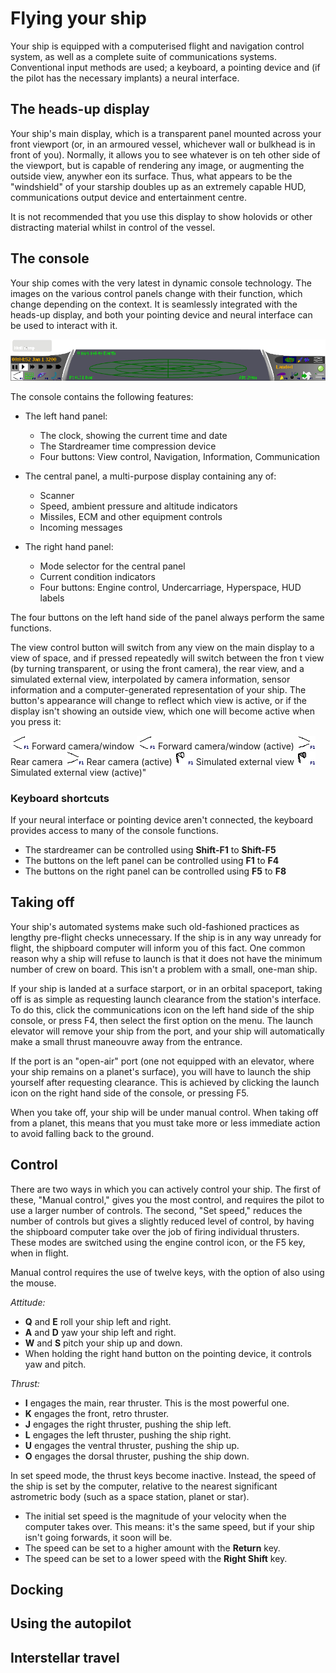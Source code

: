 # Flying your ship

Your ship is equipped with a computerised flight and navigation
control system, as well as a complete suite of communications
systems. Conventional input methods are used; a keyboard, a
pointing device and (if the pilot has the necessary implants) a
neural interface.

## The heads-up display

Your ship's main display, which is a transparent panel mounted
across your front viewport (or, in an armoured vessel, whichever
wall or bulkhead is in front of you). Normally, it allows you to
see whatever is on teh other side of the viewport, but is capable
of rendering any image, or augmenting the outside view, anywher eon
its surface. Thus, what appears to be the "windshield" of your
starship doubles up as an extremely capable HUD, communications
output device and entertainment centre.

It is not recommended that you use this display to show holovids or
other distracting material whilst in control of the vessel.

## The console

Your ship comes with the very latest in dynamic console technology.
The images on the various control panels change with their
function, which change depending on the context. It is seamlessly
integrated with the heads-up display, and both your pointing device
and neural interface can be used to interact with it.

![Ship console (landed)](images/console-landed.png)

The console contains the following features:



-   The left hand panel:
    -   The clock, showing the current time and date
    -   The Stardreamer time compression device
    -   Four buttons: View control, Navigation, Information,
        Communication

-   The central panel, a multi-purpose display containing any of:
    -   Scanner
    -   Speed, ambient pressure and altitude indicators
    -   Missiles, ECM and other equipment controls
    -   Incoming messages

-   The right hand panel:
    -   Mode selector for the central panel
    -   Current condition indicators
    -   Four buttons: Engine control, Undercarriage, Hyperspace, HUD
        labels


The four buttons on the left hand side of the panel always perform
the same functions.

The view control button will switch from any view on the main
display to a view of space, and if pressed repeatedly will switch
between the fron t view (by turning transparent, or using the front
camera), the rear view, and a simulated external view, interpolated
by camera information, sensor information and a computer-generated
representation of your ship. The button's appearance will change to
reflect which view is active, or if the display isn't showing an
outside view, which one will become active when you press it:



![Forward camera/window](images/cam_front.png)
Forward camera/window
![Forward camera/window (active)](images/cam_front_on.png)
Forward camera/window (active)
![Rear camera](images/cam_rear.png)
Rear camera
![Rear camera (active)](images/cam_rear_on.png)
Rear camera (active)
![Simulated external view](images/cam_external.png)
Simulated external view
![Simulated external view (active)](images/cam_external_on.png)
Simulated external view (active)"
### Keyboard shortcuts

If your neural interface or pointing device aren't connected, the
keyboard provides access to many of the console functions.



-   The stardreamer can be controlled using **Shift-F1** to
    **Shift-F5**
-   The buttons on the left panel can be controlled using **F1** to
    **F4**
-   The buttons on the right panel can be controlled using **F5**
    to **F8**

## Taking off

Your ship's automated systems make such old-fashioned practices as
lengthy pre-flight checks unnecessary. If the ship is in any way
unready for flight, the shipboard computer will inform you of this
fact. One common reason why a ship will refuse to launch is that it
does not have the minimum number of crew on board. This isn't a
problem with a small, one-man ship.

If your ship is landed at a surface starport, or in an orbital
spaceport, taking off is as simple as requesting launch clearance
from the station's interface. To do this, click the communications
icon on the left hand side of the ship console, or press F4, then
select the first option on the menu. The launch elevator will
remove your ship from the port, and your ship will automatically
make a small thrust maneouvre away from the entrance.

If the port is an "open-air" port (one not equipped with an
elevator, where your ship remains on a planet's surface), you will
have to launch the ship yourself after requesting clearance. This
is achieved by clicking the launch icon on the right hand side of
the console, or pressing F5.

When you take off, your ship will be under manual control. When
taking off from a planet, this means that you must take more or
less immediate action to avoid falling back to the ground.

## Control

There are two ways in which you can actively control your ship. The
first of these, "Manual control," gives you the most control, and
requires the pilot to use a larger number of controls. The second,
"Set speed," reduces the number of controls but gives a slightly
reduced level of control, by having the shipboard computer take
over the job of firing individual thrusters. These modes are
switched using the engine control icon, or the F5 key, when in
flight.

Manual control requires the use of twelve keys, with the option of
also using the mouse.

*Attitude:*

-   **Q** and **E** roll your ship left and right.
-   **A** and **D** yaw your ship left and right.
-   **W** and **S** pitch your ship up and down.
-   When holding the right hand button on the pointing device, it
    controls yaw and pitch.

*Thrust:*

-   **I** engages the main, rear thruster. This is the most
    powerful one.
-   **K** engages the front, retro thruster.
-   **J** engages the right thruster, pushing the ship left.
-   **L** engages the left thruster, pushing the ship right.
-   **U** engages the ventral thruster, pushing the ship up.
-   **O** engages the dorsal thruster, pushing the ship down.

In set speed mode, the thrust keys become inactive. Instead, the
speed of the ship is set by the computer, relative to the nearest
significant astrometric body (such as a space station, planet or
star).

-   The initial set speed is the magnitude of your velocity when
    the computer takes over. This means: it's the same speed, but if
    your ship isn't going forwards, it soon will be.
-   The speed can be set to a higher amount with the **Return**
    key.
-   The speed can be set to a lower speed with the **Right Shift**
    key.

## Docking

## Using the autopilot

## Interstellar travel




